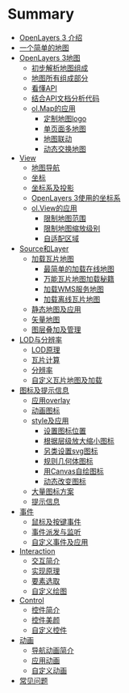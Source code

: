# Summary
* [OpenLayers 3 介绍](ch01/index.md)
* [一个简单的地图](ch02/index.md)
* [OpenLayers 3地图](ch03/index.md)
	* [初步解析地图组成](ch03/03-01.md)
	* [地图所有组成部分](ch03/03-02.md)
	* [看懂API](ch03/03-03.md)
	* [结合API文档分析代码](ch03/03-04.md)
	* [ol.Map的应用](ch03/03-05.md)
		* [定制地图logo](ch03/03-06.md)
		* [单页面多地图](ch03/03-07.md)
		* [地图联动](ch03/03-08.md)
		* [动态交换地图](ch03/03-09.md)
* [View](ch04/index.md)
	* [地图导航](ch04/04-01.md)
	* [坐标](ch04/04-02.md)
	* [坐标系及投影](ch04/04-03.md)
	* [OpenLayers 3使用的坐标系](ch04/04-04.md)
	* [ol.View的应用](ch04/04-05.md)
		* [限制地图范围](ch04/04-06.md)
		* [限制地图缩放级别](ch04/04-07.md)
		* [自适配区域](ch04/04-08.md)
* [Source和Layer](ch05/index.md)
	* [加载瓦片地图](ch05/05-01.md)
		* [最简单的加载在线地图](ch05/05-02.md)
		* [万能瓦片地图加载秘籍](ch05/05-03.md)
		* [加载WMS服务地图]()
		* [加载离线瓦片地图]()
	* [静态地图及应用]()
	* [矢量地图]()
	* [图层叠加及管理]()
* [LOD与分辨率](ch06/index.md)
	* [LOD原理](ch06/06-01.md)
	* [瓦片计算](ch06/06-02.md)
	* [分辨率](ch06/06-03.md)
	* [自定义瓦片地图及加载](ch06/06-04.md)
* [图标及提示信息](ch07/index.md)
	* [应用overlay](ch07/07-01.md)
	* [动画图标](ch07/07-02.md)
	* [style及应用](ch07/07-03.md)
		* [设置图标位置](ch07/07-03-01.md)
		* [根据层级放大缩小图标](ch07/07-03-02.md)
		* [另类设置svg图标](ch07/07-03-03.md)
		* [规则几何体图标](ch07/07-03-04.md)
		* [用Canvas自绘图标](ch07/07-03-05.md)
		* [动态改变图标](ch07/07-03-06.md)
	* [大量图标方案]()
	* [提示信息]()
* [事件](ch08/index.md)
	* [鼠标及按键事件]()
	* [事件派发与监听]()
	* [自定义事件及应用](ch08/08-03.md)
* [Interaction](ch09/index.md)
	* [交互简介]()
	* [实现原理]()
	* [要素选取]()
	* [自定义绘图]()
* [Control](ch10/index.md)
	* [控件简介]()
	* [控件美颜]()
	* [自定义控件]()
* [动画](ch11/index.md)
	* [导航动画简介]()
	* [应用动画]()
	* [自定义动画]()
* [常见问题](ch12/index.md)